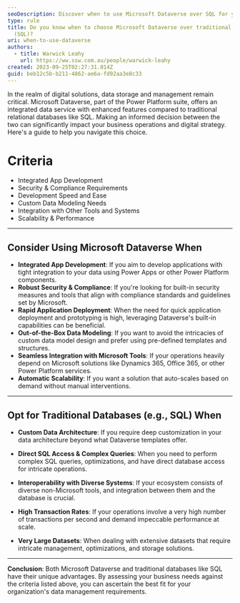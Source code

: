 ```yaml
---
seoDescription: Discover when to use Microsoft Dataverse over SQL for your business needs—whether it’s app integration, scalability, or security.
type: rule
title: Do you know when to choose Microsoft Dataverse over traditional databases
  (SQL)?
uri: when-to-use-dataverse
authors:
  - title: Warwick Leahy
    url: https://ww.ssw.com.au/people/warwick-leahy
created: 2023-09-25T02:27:31.014Z
guid: beb12c5b-b211-4862-ae6a-fd92aa3e8c33
---
```


In the realm of digital solutions, data storage and management remain critical. Microsoft Dataverse, part of the Power Platform suite, offers an integrated data service with enhanced features compared to traditional relational databases like SQL. Making an informed decision between the two can significantly impact your business operations and digital strategy. Here's a guide to help you navigate this choice.

<!--endintro-->

# Criteria

- Integrated App Development
- Security & Compliance Requirements
- Development Speed and Ease
- Custom Data Modeling Needs
- Integration with Other Tools and Systems
- Scalability & Performance

---

## Consider Using Microsoft Dataverse When

- **Integrated App Development**: If you aim to develop applications with tight integration to your data using Power Apps or other Power Platform components.
- **Robust Security & Compliance**: If you're looking for built-in security measures and tools that align with compliance standards and guidelines set by Microsoft.
- **Rapid Application Deployment**: When the need for quick application deployment and prototyping is high, leveraging Dataverse's built-in capabilities can be beneficial.
- **Out-of-the-Box Data Modeling**: If you want to avoid the intricacies of custom data model design and prefer using pre-defined templates and structures.
- **Seamless Integration with Microsoft Tools**: If your operations heavily depend on Microsoft solutions like Dynamics 365, Office 365, or other Power Platform services.
- **Automatic Scalability**: If you want a solution that auto-scales based on demand without manual interventions.

---

## Opt for Traditional Databases (e.g., SQL) When

- **Custom Data Architecture**: If you require deep customization in your data architecture beyond what Dataverse templates offer.
- **Direct SQL Access & Complex Queries**: When you need to perform complex SQL queries, optimizations, and have direct database access for intricate operations.
- **Interoperability with Diverse Systems**: If your ecosystem consists of diverse non-Microsoft tools, and integration between them and the database is crucial.

- **High Transaction Rates**: If your operations involve a very high number of transactions per second and demand impeccable performance at scale.
- **Very Large Datasets**: When dealing with extensive datasets that require intricate management, optimizations, and storage solutions.

---

**Conclusion**:
Both Microsoft Dataverse and traditional databases like SQL have their unique advantages. By assessing your business needs against the criteria listed above, you can ascertain the best fit for your organization's data management requirements.
